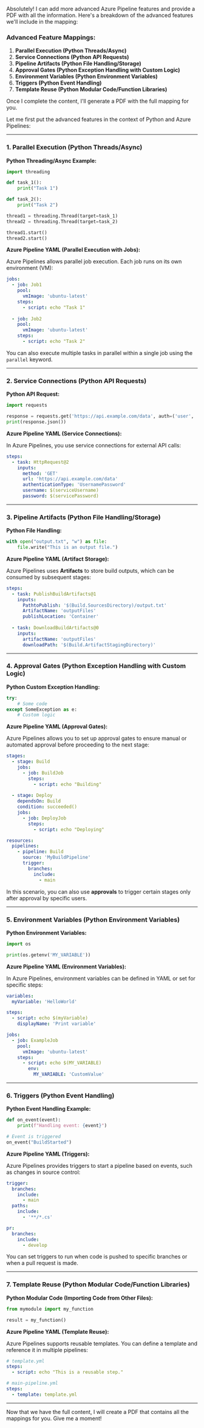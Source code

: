 Absolutely! I can add more advanced Azure Pipeline features and provide a PDF with all the information. Here's a breakdown of the advanced features we'll include in the mapping:

### Advanced Feature Mappings:
1. **Parallel Execution (Python Threads/Async)**
2. **Service Connections (Python API Requests)**
3. **Pipeline Artifacts (Python File Handling/Storage)**
4. **Approval Gates (Python Exception Handling with Custom Logic)**
5. **Environment Variables (Python Environment Variables)**
6. **Triggers (Python Event Handling)**
7. **Template Reuse (Python Modular Code/Function Libraries)**

Once I complete the content, I'll generate a PDF with the full mapping for you.

Let me first put the advanced features in the context of Python and Azure Pipelines:

---

### 1. **Parallel Execution (Python Threads/Async)**
   **Python Threading/Async Example:**

   ```python
   import threading
   
   def task_1():
       print("Task 1")
   
   def task_2():
       print("Task 2")
   
   thread1 = threading.Thread(target=task_1)
   thread2 = threading.Thread(target=task_2)
   
   thread1.start()
   thread2.start()
   ```

   **Azure Pipeline YAML (Parallel Execution with Jobs):**

   Azure Pipelines allows parallel job execution. Each job runs on its own environment (VM):

   ```yaml
   jobs:
     - job: Job1
       pool:
         vmImage: 'ubuntu-latest'
       steps:
         - script: echo "Task 1"
     
     - job: Job2
       pool:
         vmImage: 'ubuntu-latest'
       steps:
         - script: echo "Task 2"
   ```

   You can also execute multiple tasks in parallel within a single job using the `parallel` keyword.

---

### 2. **Service Connections (Python API Requests)**
   **Python API Request:**

   ```python
   import requests

   response = requests.get('https://api.example.com/data', auth=('user', 'pass'))
   print(response.json())
   ```

   **Azure Pipeline YAML (Service Connections):**

   In Azure Pipelines, you use service connections for external API calls:

   ```yaml
   steps:
     - task: HttpRequest@2
       inputs:
         method: 'GET'
         url: 'https://api.example.com/data'
         authenticationType: 'UsernamePassword'
         username: $(serviceUsername)
         password: $(servicePassword)
   ```

---

### 3. **Pipeline Artifacts (Python File Handling/Storage)**
   **Python File Handling:**

   ```python
   with open("output.txt", "w") as file:
       file.write("This is an output file.")
   ```

   **Azure Pipeline YAML (Artifact Storage):**

   Azure Pipelines uses **Artifacts** to store build outputs, which can be consumed by subsequent stages:

   ```yaml
   steps:
     - task: PublishBuildArtifacts@1
       inputs:
         PathtoPublish: '$(Build.SourcesDirectory)/output.txt'
         ArtifactName: 'outputFiles'
         publishLocation: 'Container'
     
     - task: DownloadBuildArtifacts@0
       inputs:
         artifactName: 'outputFiles'
         downloadPath: '$(Build.ArtifactStagingDirectory)'
   ```

---

### 4. **Approval Gates (Python Exception Handling with Custom Logic)**
   **Python Custom Exception Handling:**

   ```python
   try:
       # Some code
   except SomeException as e:
       # Custom logic
   ```

   **Azure Pipeline YAML (Approval Gates):**

   Azure Pipelines allows you to set up approval gates to ensure manual or automated approval before proceeding to the next stage:

   ```yaml
   stages:
     - stage: Build
       jobs:
         - job: BuildJob
           steps:
             - script: echo "Building"
     
     - stage: Deploy
       dependsOn: Build
       condition: succeeded()
       jobs:
         - job: DeployJob
           steps:
             - script: echo "Deploying"
   
   resources:
     pipelines:
       - pipeline: Build
         source: 'MyBuildPipeline'
         trigger: 
           branches:
             include:
               - main
   ```

   In this scenario, you can also use **approvals** to trigger certain stages only after approval by specific users.

---

### 5. **Environment Variables (Python Environment Variables)**
   **Python Environment Variables:**

   ```python
   import os

   print(os.getenv('MY_VARIABLE'))
   ```

   **Azure Pipeline YAML (Environment Variables):**

   In Azure Pipelines, environment variables can be defined in YAML or set for specific steps:

   ```yaml
   variables:
     myVariable: 'HelloWorld'

   steps:
     - script: echo $(myVariable)
       displayName: 'Print variable'
   
   jobs:
     - job: ExampleJob
       pool:
         vmImage: 'ubuntu-latest'
       steps:
         - script: echo $(MY_VARIABLE)
           env:
             MY_VARIABLE: 'CustomValue'
   ```

---

### 6. **Triggers (Python Event Handling)**
   **Python Event Handling Example:**

   ```python
   def on_event(event):
       print(f"Handling event: {event}")

   # Event is triggered
   on_event("BuildStarted")
   ```

   **Azure Pipeline YAML (Triggers):**

   Azure Pipelines provides triggers to start a pipeline based on events, such as changes in source control:

   ```yaml
   trigger:
     branches:
       include:
         - main
     paths:
       include:
         - '**/*.cs'
   
   pr:
     branches:
       include:
         - develop
   ```

   You can set triggers to run when code is pushed to specific branches or when a pull request is made.

---

### 7. **Template Reuse (Python Modular Code/Function Libraries)**
   **Python Modular Code (Importing Code from Other Files):**

   ```python
   from mymodule import my_function

   result = my_function()
   ```

   **Azure Pipeline YAML (Template Reuse):**

   Azure Pipelines supports reusable templates. You can define a template and reference it in multiple pipelines:

   ```yaml
   # template.yml
   steps:
     - script: echo "This is a reusable step."

   # main-pipeline.yml
   steps:
     - template: template.yml
   ```

---

Now that we have the full content, I will create a PDF that contains all the mappings for you. Give me a moment!